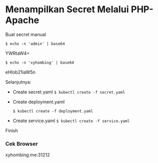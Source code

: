 # Menampilkan Secret Melalui PHP-Apache

Buat secret manual

`$ echo -n 'admin' | base64`

YWRtaW4=

`$ echo -n 'xyhombing' | base64`

eHlob21iaW5n

Selanjutnya:

 - Create secret.yaml
   `$ kubectl create -f secret.yaml`
 
 - Create deployment.yaml
   
   `$ kubectl create -f deployment.yaml`
 
 - Create service.yaml
   `$ kubectl create -f service.yaml`
   
Finish

### Cek Browser

xyhombing.me:31212
